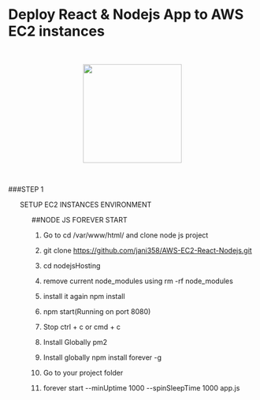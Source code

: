 # Deploy React & Nodejs App to AWS EC2 instances
<br>
<p align="center">
    <img width="200" src="https://myoctocat.com/assets/images/base-octocat.svg">
</p>
<br>

###STEP 1
<ul>
SETUP EC2 INSTANCES ENVIRONMENT
<ul>    

##NODE JS FOREVER START

1. Go to cd /var/www/html/ and clone node js project

2. git clone https://github.com/jani358/AWS-EC2-React-Nodejs.git

3. cd nodejsHosting

4. remove current node_modules using rm -rf node_modules

5. install it again npm install

6. npm start(Running on port 8080)

7. Stop ctrl + c or cmd + c

8. Install Globally pm2

9. Install globally npm install forever -g

10. Go to your project folder

11. forever start --minUptime 1000 --spinSleepTime 1000 app.js
